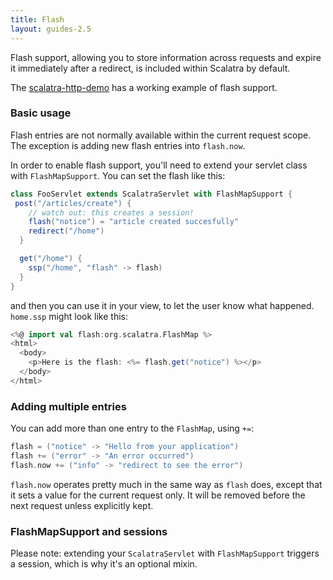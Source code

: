 ```yaml
---
title: Flash
layout: guides-2.5
---
```


Flash support, allowing you to store information across requests and expire
it immediately after a redirect, is included within Scalatra by default.

<div class="alert alert-info">
  <span class="badge badge-info"><i class="glyphicon glyphicon-flag"></i></span>
  The
  <a href="https://github.com/scalatra/scalatra-website-examples/tree/master/2.5/http/scalatra-http-demo">scalatra-http-demo</a>
  has a working example of flash support.
</div>

### Basic usage

Flash entries are not normally available within the current request scope.
The exception is adding new flash entries into `flash.now`.

In order to enable flash support, you'll need to extend your servlet class
with `FlashMapSupport`. You can set the flash like this:

```scala
class FooServlet extends ScalatraServlet with FlashMapSupport {
 post("/articles/create") {
    // watch out: this creates a session!
    flash("notice") = "article created succesfully"
    redirect("/home")
  }

  get("/home") {
    ssp("/home", "flash" -> flash)
  }
}
```

and then you can use it in your view, to let the user know what happened.
`home.ssp` might look like this:

```scala
<%@ import val flash:org.scalatra.FlashMap %>
<html>
  <body>
    <p>Here is the flash: <%= flash.get("notice") %></p>
  </body>
</html>
```

### Adding multiple entries

You can add more than one entry to the `FlashMap`, using `+=`:

```scala
flash = ("notice" -> "Hello from your application")
flash += ("error" -> "An error occurred")
flash.now += ("info" -> "redirect to see the error")
```

`flash.now` operates pretty much in the same way as `flash` does, except that
it sets a value for the current request only.  It will be removed before the
next request unless explicitly kept.

### FlashMapSupport and sessions

Please note: extending your `ScalatraServlet` with `FlashMapSupport` triggers
a session, which is why it's an optional mixin.
